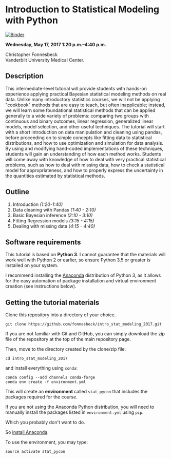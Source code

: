 # Introduction to Statistical Modeling with Python

[![Binder](http://mybinder.org/badge.svg)](http://mybinder.org:/repo/fonnesbeck/intro_stat_modeling_2017)

**Wednesday, May 17, 2017 1:20 p.m.–4:40 p.m.**

Christopher Fonnesbeck  
Vanderbilt University Medical Center.

## Description

This intermediate-level tutorial will provide students with hands-on experience applying practical Bayesian statistical modeling methods on real data. Unlike many introductory statistics courses, we will not be applying "cookbook" methods that are easy to teach, but often inapplicable; instead, we will learn some foundational statistical methods that can be applied generally to a wide variety of problems: comparing two groups with continuous and binary outcomes, linear regression, generalized linear models, model selection, and other useful techniques. The tutorial will start with a short introduction on data manipulation and cleaning using pandas, before proceeding on to simple concepts like fitting data to statistical distributions, and how to use optimization and simulation for data analysis. By using and modifying hand-coded implementations of these techniques, students will gain an understanding of how each method works. Students will come away with knowledge of how to deal with very practical statistical problems, such as how to deal with missing data, how to check a statistical model for appropriateness, and how to properly express the uncertainty in the quantities estimated by statistical methods.

## Outline

1. Introduction *(1:20-1:40)*
2. Data cleaning with Pandas *(1:40 - 2:10)*
3. Basic Bayesian inference *(2:10 - 3:10)*
4. Fitting Regression models *(3:15 - 4:15)*
5. Dealing with missing data *(4:15 - 4:40)*

## Software requirements

This tutorial is based on **Python 3**. I cannot guarantee that the materials will work well with Python 2 or earlier, so ensure Python 3.5 or greater is installed on your system.

I recommend installing the [Anaconda](https://www.continuum.io/downloads) distribution of Python 3, as it allows for the easy automation of package installation and virtual environment creation (see instructions below).

## Getting the tutorial materials

Clone this repository into a directory of your choice.

    git clone https://github.com/fonnesbeck/intro_stat_modeling_2017.git

If you are not familiar with Git and GitHub, you can simply download the zip file of the repository at the top of the main repository page.

Then, move to the directory created by the clone/zip file:

    cd intro_stat_modeling_2017

and install everything using `conda`:

    conda config --add channels conda-forge
    conda env create -f environment.yml
    
This will create an **environment** called `stat_pycon` that includes the packages required for the course.    
    
If you are not using the Anaconda Python distribution, you will need to manually install the packages listed in `environment.yml` using `pip`.

Which you probably don't want to do.

So [install Anaconda](https://www.continuum.io/downloads).

To use the environment, you may type:

    source activate stat_pycon
